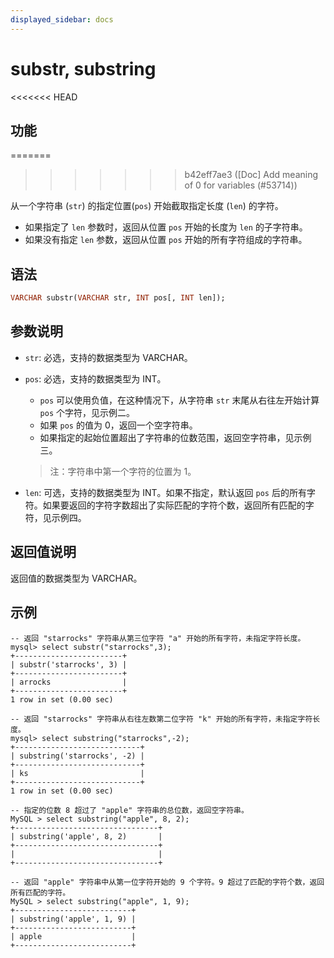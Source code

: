 ```yaml
---
displayed_sidebar: docs
---
```


# substr, substring

<<<<<<< HEAD
## 功能
=======

>>>>>>> b42eff7ae3 ([Doc] Add meaning of 0 for variables (#53714))

从一个字符串 (`str`) 的指定位置(`pos`) 开始截取指定长度 (`len`) 的字符。

- 如果指定了 `len` 参数时，返回从位置 `pos` 开始的长度为 `len` 的子字符串。
- 如果没有指定 `len` 参数，返回从位置 `pos` 开始的所有字符组成的字符串。

## 语法

```Haskell
VARCHAR substr(VARCHAR str, INT pos[, INT len]);
```

## 参数说明

- `str`: 必选，支持的数据类型为 VARCHAR。

- `pos`: 必选，支持的数据类型为 INT。
  - `pos` 可以使用负值，在这种情况下，从字符串 `str` 末尾从右往左开始计算 `pos` 个字符，见示例二。
  - 如果 `pos` 的值为 0，返回一个空字符串。
  - 如果指定的起始位置超出了字符串的位数范围，返回空字符串，见示例三。

  > 注：字符串中第一个字符的位置为 1。

- `len`: 可选，支持的数据类型为 INT。如果不指定，默认返回 `pos` 后的所有字符。如果要返回的字符字数超出了实际匹配的字符个数，返回所有匹配的字符，见示例四。

## 返回值说明

返回值的数据类型为 VARCHAR。

## 示例

```Plain Text
-- 返回 "starrocks" 字符串从第三位字符 "a" 开始的所有字符，未指定字符长度。
mysql> select substr("starrocks",3);
+------------------------+
| substr('starrocks', 3) |
+------------------------+
| arrocks                |
+------------------------+
1 row in set (0.00 sec)

-- 返回 "starrocks" 字符串从右往左数第二位字符 "k" 开始的所有字符，未指定字符长度。
mysql> select substring("starrocks",-2);
+----------------------------+
| substring('starrocks', -2) |
+----------------------------+
| ks                         |
+----------------------------+
1 row in set (0.00 sec)

-- 指定的位数 8 超过了 "apple" 字符串的总位数，返回空字符串。
MySQL > select substring("apple", 8, 2);
+--------------------------------+
| substring('apple', 8, 2)       |
+--------------------------------+
|                                |
+--------------------------------+

-- 返回 "apple" 字符串中从第一位字符开始的 9 个字符。9 超过了匹配的字符个数，返回所有匹配的字符。
MySQL > select substring("apple", 1, 9);
+--------------------------+
| substring('apple', 1, 9) |
+--------------------------+
| apple                    |
+--------------------------+
```
